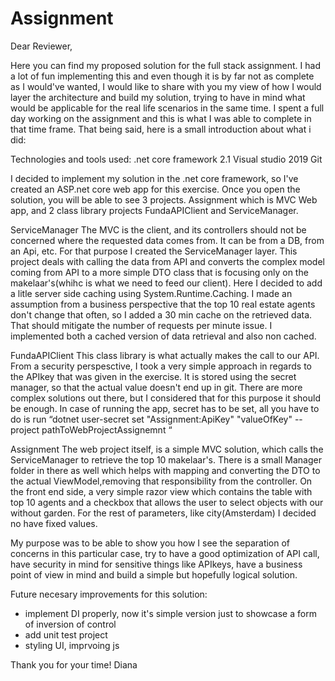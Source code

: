 # Assignment

Dear Reviewer,

  Here you can find my proposed solution for the full stack assignment. I had a lot of fun implementing this and even though it is by far not as complete as I would've wanted,
I would like to share with you my view of how I would layer the architecture and build my solution, trying to have in mind what would be applicable for the real life
scenarios in the same time.
  I spent a full day working on the assignment and this is what I was able to complete in that time frame. That being said, here is a small introduction about what i did:
  
Technologies and tools used:
 .net core framework 2.1
 Visual studio 2019
 Git
  
  I decided to implement my solution in the .net core framework, so I've created an ASP.net core web app for this exercise. Once you open the solution, you will be able to see 
3 projects. Assignment which is MVC Web app, and 2 class library projects FundaAPIClient and ServiceManager. 

ServiceManager
  The MVC is the client, and its controllers should not be concerned where the requested data comes from. It can be from a DB, from an Api, etc. For that purpose I created
the ServiceManager layer. This project deals with calling the data from API and converts the complex model coming from API to a more simple DTO class that is focusing only on 
the makelaar's(whihc is what we need to feed our client). Here I decided to add a litle server side caching using System.Runtime.Caching. I made an assumption from a business
perspective that the top 10 real estate agents don't change that often, so I added a 30 min cache on the retrieved data. That should mitigate the number of requests per minute issue.
I implemented both a cached version of data retrieval and also non cached.

FundaAPIClient
  This class library is what actually makes the call to our API. From a security perspesctive, I took a very simple approach in regards to the APIkey that was given in the exercise.
It is stored using the secret manager, so that the actual value doesn't end up in git. There are more complex solutions out there, but I considered that for this purpose it should
be enough. In case of running the app, secret has to be set, all you have to do is run “dotnet user-secret set "Assignment:ApiKey" "valueOfKey" --project pathToWebProjectAssignemnt “

Assignment
   The web project itself, is a simple MVC solution, which calls the ServiceManager to retrieve the top 10 makelaar's. There is a small Manager folder in there as well which
 helps with mapping and converting the DTO to the actual ViewModel,removing that responsibility from the controller. On the front end side, a very simple razor view which contains
the table with top 10 agents and a checkbox that allows the user to select objects with our without garden. For the rest of parameters, like city(Amsterdam) I decided no have fixed values.
 
   My purpose was to be able to show you how I see the separation of concerns in this particular case, try to have a good optimization of API call, have security in mind for sensitive things
like APIkeys, have a business point of view in mind and build a simple but hopefully logical solution.

Future necesary improvements for this solution:
- implement DI properly, now it's simple version just to showcase a form of inversion of control
- add unit test project
- styling UI, imprvoing js 

 Thank you for your time!
 Diana
  
  
